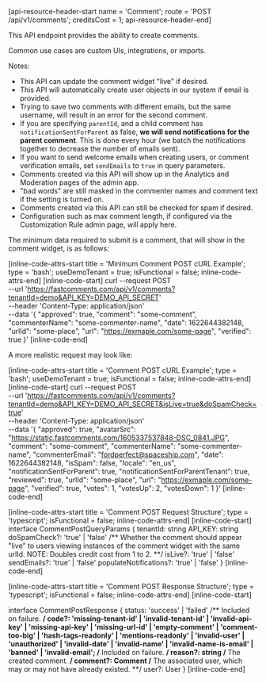 [api-resource-header-start name = 'Comment'; route = 'POST /api/v1/comments'; creditsCost = 1; api-resource-header-end]

This API endpoint provides the ability to create comments.

Common use cases are custom UIs, integrations, or imports.

Notes:

- This API can update the comment widget "live" if desired.
- This API will automatically create user objects in our system if email is provided.
- Trying to save two comments with different emails, but the same username, will result in an error for the second comment. 
- If you are specifying `parentId`, and a child comment has `notificationSentForParent` as false, **we will send notifications for the parent comment**. This is done every hour (we batch the notifications together to decrease the number of emails sent).
- If you want to send welcome emails when creating users, or comment verification emails, set `sendEmails` to `true` in query parameters.
- Comments created via this API will show up in the Analytics and Moderation pages of the admin app.
- "bad words" are still masked in the commenter names and comment text if the setting is turned on.
- Comments created via this API can still be checked for spam if desired.
- Configuration such as max comment length, if configured via the Customization Rule admin page, will apply here.

The minimum data required to submit is a comment, that will show in the comment widget, is as follows:

[inline-code-attrs-start title = 'Minimum Comment POST cURL Example'; type = 'bash'; useDemoTenant = true; isFunctional = false; inline-code-attrs-end]
[inline-code-start]
curl --request POST \
  --url 'https://fastcomments.com/api/v1/comments?tenantId=demo&API_KEY=DEMO_API_SECRET' \
  --header 'Content-Type: application/json' \
  --data '{
	"approved": true,
	"comment": "some-comment",
	"commenterName": "some-commenter-name",
	"date": 1622644382148,
	"urlId": "some-place",
	"url": "https://exmaple.com/some-page",
	"verified": true
}'
[inline-code-end]

A more realistic request may look like:

[inline-code-attrs-start title = 'Comment POST cURL Example'; type = 'bash'; useDemoTenant = true; isFunctional = false; inline-code-attrs-end]
[inline-code-start]
curl --request POST \
  --url 'https://fastcomments.com/api/v1/comments?tenantId=demo&API_KEY=DEMO_API_SECRET&isLive=true&doSpamCheck=true' \
  --header 'Content-Type: application/json' \
  --data '{
	"approved": true,
	"avatarSrc": "https://static.fastcomments.com/1605337537848-DSC_0841.JPG",
	"comment": "some-comment",
	"commenterName": "some-commenter-name",
	"commenterEmail": "fordperfect@spaceship.com",
	"date": 1622644382148,
	"isSpam": false,
	"locale": "en_us",
	"notificationSentForParent": true,
	"notificationSentForParentTenant": true,
	"reviewed": true,
	"urlId": "some-place",
	"url": "https://exmaple.com/some-page",
	"verified": true,
	"votes": 1,
	"votesUp": 2,
	"votesDown": 1
}'
[inline-code-end]

[inline-code-attrs-start title = 'Comment POST Request Structure'; type = 'typescript'; isFunctional = false; inline-code-attrs-end]
[inline-code-start]
interface CommentPostQueryParams {
    tenantId: string
    API_KEY: string
    doSpamCheck?: 'true' | 'false'
	/** Whether the comment should appear "live" to users viewing instances of the comment widget with the same urlId. NOTE: Doubles credit cost from 1 to 2. **/
    isLive?: 'true' | 'false'
    sendEmails?: 'true' | 'false'
    populateNotifications?: 'true' | 'false'
}
[inline-code-end]

[inline-code-attrs-start title = 'Comment POST Response Structure'; type = 'typescript'; isFunctional = false; inline-code-attrs-end]
[inline-code-start]

interface CommentPostResponse {
    status: 'success' | 'failed'
    /** Included on failure. **/
    code?: 'missing-tenant-id' | 'invalid-tenant-id' | 'invalid-api-key' | 'missing-api-key' | 'missing-url-id' | 'empty-comment' | 'comment-too-big' | 'hash-tags-readonly' | 'mentions-readonly' | 'invalid-user' | 'unauthorized' | 'invalid-date' | 'invalid-name' | 'invalid-name-is-email' | 'banned' | 'invalid-email';
    /** Included on failure. **/
    reason?: string
    /** The created comment. **/
    comment?: Comment
    /** The associated user, which may or may not have already existed. **/
    user?: User
}
[inline-code-end]
